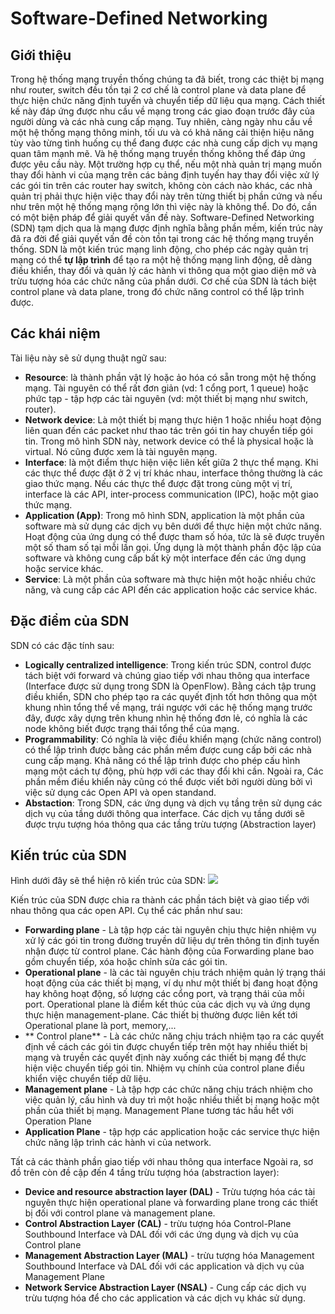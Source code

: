 # Software-Defined Networking
## Giới thiệu
Trong hệ thống mạng truyền thống chúng ta đã biết, trong các thiệt bị mạng như router, switch đều tồn tại 2 cơ chế là control plane và data plane để thực hiện chức năng định tuyến và chuyển tiếp dữ liệu qua mạng. Cách thiết kế này đáp ứng được nhu cầu về mạng trong các giao đoạn trước đây của người dùng và các nhà cung cấp mạng. Tuy nhiên, càng ngày nhu cầu về một hệ thống mạng thông minh, tối ưu và có khả năng cải thiện hiệu năng tùy vào từng tình huống cụ thể đang được các nhà cung cấp dịch vụ mạng quan tâm mạnh mẽ. Và hệ thống mạng truyền thống không thể đáp ứng được yêu cầu này. Một trường hợp cụ thể, nếu một nhà quản trị mạng muốn thay đổi hành vi của mạng trên các bảng định tuyến hay thay đổi việc xử lý các gói tin trên các router hay switch, không còn cách nào khác, các nhà quản trị phải thực hiện việc thay đổi này trên từng thiết bị phần cứng và nếu như trên một hệ thống mạng rộng lớn thì việc này là không thể. Do đó, cần có một biện pháp để giải quyết vấn đề này.
Software-Defined Networking (SDN) tạm dịch qua là mạng được định nghĩa bằng phần mềm, kiến trúc này đã ra đời để giải quyết vấn đề còn tồn tại trong các hệ thống mạng truyền thống. SDN là một kiến trúc mạng linh động, cho phép các ngày quản trị mạng có thể **tự lập trình** để tạo ra một hệ thống mạng linh động, dễ dàng điều khiển, thay đổi và quản lý các hành vi thông qua một giao diện mở và trừu tượng hóa các chức năng của phần dưới. Cơ chế của SDN là tách biệt control plane và data plane, trong đó chức năng control có thể lập trình được.
## Các khái niệm
Tài liệu này sẽ sử dụng thuật ngữ sau:
- **Resource**: là thành phần vật lý hoặc ảo hóa có sẵn trong một hệ thống mạng. Tài nguyên có thể rất đơn giản (vd: 1 cổng port, 1 queue) hoặc phức tạp - tập hợp các tài nguyên (vd: một thiết bị mạng như switch, router).
- **Network device**: Là một thiết bị mạng thực hiện 1 hoặc nhiều hoạt động liên quan đến các packet như thao tác trên gói tin hay chuyển tiếp gói tin. Trong mô hình SDN này, network device có thể là physical hoặc là virtual. Nó cũng được xem là tài nguyên mạng.
- **Interface**: là một điểm thực hiện việc liên kết giữa 2 thực thể mạng. Khi các thực thể được đặt ở 2 vị trí khác nhau, interface thông thường là các giao thức mạng. Nếu các thực thể được đặt trong cùng một vị trí, interface là các API, inter-process communication (IPC), hoặc một giao thức mạng.
- **Application (App)**: Trong mô hình SDN, application là một phần của software mà sử dụng các dịch vụ bên dưới để thực hiện một chức năng. Hoạt động của ứng dụng có thể được tham số hóa, tức là sẽ được truyền một số tham số tại mỗi lần gọi. Ứng dụng là một thành phần độc lập của software và không cung cấp bất kỳ một interface đến các ứng dụng hoặc service khác.
- **Service**: Là một phần của software mà thực hiện một hoặc nhiều chức năng, và cung cấp các API đến các application hoặc các service khác.

## Đặc điểm của SDN
SDN có các đặc tính sau:
- **Logically centralized intelligence**: Trong kiến trúc SDN, control được tách biệt với forward và chúng giao tiếp với nhau thông qua interface (Interface được sử dụng trong SDN là OpenFlow). Bằng cách tập trung điều khiển, SDN cho phép tạo ra các quyết định tốt hơn thông qua một khung nhìn tổng thể về mạng, trái ngược với các hệ thống mạng trước đây, được xây dựng trên khung nhìn hệ thống đơn lẻ, có nghĩa là các node không biết được trạng thái tổng thể của mạng.
- **Programmability**: Có nghĩa là việc điều khiển mạng (chức năng control) có thể lập trình được bằng các phần mềm được cung cấp bởi các nhà cung cấp mạng. Khả năng có thể lập trình được cho phép cấu hình mạng một cách tự động, phù hợp với các thay đổi khi cần. Ngoài ra, Các phần mềm điều khiển này cũng có thể được viết bởi người dùng bởi vì việc sử dụng các Open API và open standand.
- **Abstaction**: Trong SDN, các ứng dụng và dịch vụ tầng trên sử dụng các dịch vụ của tầng dưới thông qua interface. Các dịch vụ tầng dưới sẽ được trựu tượng hóa thông qua các tầng trừu tượng (Abstraction layer)


## Kiến trúc của SDN
Hình dưới đây sẽ thể hiện rõ kiến trúc của SDN:
![](http://imgh.us/SDN_architecture.png)


Kiến trúc của SDN được chia ra thành các phần tách biệt và giao tiếp với nhau thông qua các open API. Cụ thể các phần như sau:
- **Forwarding plane** - Là tập hợp các tài nguyên chịu thực hiện nhiệm vụ xử lý các gói tin trong đường truyền dữ liệu dự trên thông tin định tuyến nhận được từ control plane. Các hành động của Forwarding plane bao gồm chuyển tiếp, xóa hoặc chỉnh sửa các gói tin.
- **Operational plane** - là các tài nguyên chịu trách nhiệm quản lý trạng thái hoạt động của các thiết bị mạng, ví dụ như một thiết bị đang hoạt động hay không hoạt động, số lượng các cổng port, và trạng thái của mỗi port. Operational plane là điểm kết thúc của các dịch vụ và ứng dụng thực hiện management-plane. Các thiết bị thường được liên kết tới Operational plane là port, memory,...
- ** Control plane** - Là các chức năng chịu trách nhiệm tạo ra các quyết định về cách các gói tin được chuyển tiếp trên một hay nhiều thiết bị mạng và truyền các quyết định này xuống các thiết bị mạng để thực hiện việc chuyển tiếp gói tin. Nhiệm vụ chính của control plane điều khiển việc chuyển tiếp dữ liệu.
- **Management plane** - Là tập hợp các chức năng chịu trách nhiệm cho việc quản lý, cấu hình và duy trì một hoặc nhiều thiết bị mạng hoặc một phần của thiết bị mạng. Management Plane tương tác hầu hết với Operation Plane
- **Application Plane** - tập hợp các application hoặc các service thực hiện chức năng lập trình các hành vi của network.

Tất cả các thành phần giao tiếp với nhau thông qua interface
Ngoài ra, sơ đồ trên còn đề cập đến 4 tầng trừu tượng hóa (abstraction layer):
- **Device and resource abstraction layer (DAL)** - Trừu tượng hóa các tài nguyên thực hiện operational plane và forwarding plane trong các thiết bị đối với control plane và management plane.
- **Control Abstraction Layer (CAL)** - trừu tượng hóa Control-Plane Southbound Interface và DAL đối với các ứng dụng và dịch vụ của Control plane
- **Management Abstraction Layer (MAL)** - trừu tượng hóa Management Southbound Interface và DAL đối với các application và dịch vụ của Management Plane
- **Network Service Abstraction Layer (NSAL)** - Cung cấp các dịch vụ trừu tượng hóa để cho các application và các dịch vụ khác sử dụng.
